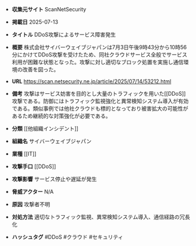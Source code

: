 - **収集元サイト**
ScanNetSecurity

- **掲載日**
2025-07-13

- **タイトル**
DDoS攻撃によるサービス障害発生

- **概要**
株式会社サイバーウェイブジャパンは7月3日午後9時43分から10時56分にかけてDDoS攻撃を受けたため、同社クラウドサービス全般でサービス利用が困難な状態となった。攻撃に対し適切なブロック処置を実施し通信環境の改善を図った。

- **URL**
https://scan.netsecurity.ne.jp/article/2025/07/14/53212.html

- **備考**
攻撃はサービス妨害を目的とし大量のトラフィックを用いた[[DDoS]]攻撃である。防御にはトラフィック監視強化と異常検知システム導入が有効である。類似事例では他社クラウドも標的となっており被害拡大の可能性があるため継続的な対策強化が必要である。

- **分類**
[[他組織インシデント]]

- **組織名**
サイバーウェイブジャパン

- **業種**
[[IT]]

- **攻撃手口**
[[DDoS]]

- **攻撃影響**
サービス停止や遅延が発生

- **脅威アクター**
N/A

- **原因**
攻撃者不明

- **対処方法**
適切なトラフィック監視、異常検知システム導入、通信経路の冗長化

- **ハッシュタグ**
#DDoS #クラウド #セキュリティ
